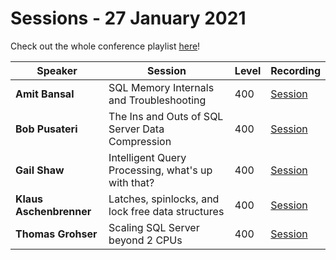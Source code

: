 # Sessions - 27 January 2021

Check out the whole conference playlist [here](https://www.youtube.com/playlist?list=PLr9ab4Dj3Obtx-6v2Sxb-sExQJoEX1TJ2)!

Speaker | Session | Level | Recording
--- | --- | --- | --- 
**Amit Bansal** | SQL Memory Internals and Troubleshooting | 400 | [Session](https://www.youtube.com/watch?v=OBIk9Eyra2s&list=PLr9ab4Dj3Obtx-6v2Sxb-sExQJoEX1TJ2&index=2)
**Bob Pusateri** | The Ins and Outs of SQL Server Data Compression | 400 | [Session](https://www.youtube.com/watch?v=OBIk9Eyra2s&list=PLr9ab4Dj3Obtx-6v2Sxb-sExQJoEX1TJ2&index=4)
**Gail Shaw** | Intelligent Query Processing, what's up with that? | 400 | [Session](https://www.youtube.com/watch?v=lXD_RF5VZus&list=PLr9ab4Dj3Obtx-6v2Sxb-sExQJoEX1TJ2&index=6)
**Klaus Aschenbrenner** | Latches, spinlocks, and lock free data structures | 400 | [Session](https://www.youtube.com/watch?v=BLcdN-d59o0&list=PLr9ab4Dj3Obtx-6v2Sxb-sExQJoEX1TJ2&index=8)
**Thomas Grohser** | Scaling SQL Server beyond 2 CPUs | 400 | [Session](https://www.youtube.com/watch?v=O3ItyjN2iPA&list=PLr9ab4Dj3Obtx-6v2Sxb-sExQJoEX1TJ2&index=10)